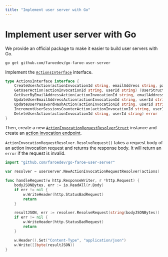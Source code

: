 ```yaml
---
title: "Implement user server with Go"
---
```


# Implement user server with Go

We provide an official package to make it easier to build user servers with Go.

```
go get github.com/faroedev/go-faroe-user-server
```

Implement the [`ActionsInterface`]() interface.

```go
type ActionsInterface interface {
	CreateUserAction(actionInvocationId string, emailAddress string, passwordHash []byte, passwordHashAlgorithmId string, passwordSalt []byte) (UserStruct, error)
	GetUserAction(actionInvocationId string, userId string) (UserStruct, error)
	GetUserByEmailAddressAction(actionInvocationId string, emailAddress string) (UserStruct, error)
	UpdateUserEmailAddressAction(actionInvocationId string, userId string, emailAddress string, userEmailAddressCounter int32) error
	UpdateUserPasswordHashAction(actionInvocationId string, userId string, passwordHash []byte, passwordHashAlgorithmId string, passwordSalt []byte, userPasswordHashCounter int32) error
	IncrementUserSessionsCounterAction(actionInvocationId string, userId string, userSessionsCounter int32) error
	DeleteUserAction(actionInvocationId string, userId string) error
}
```

Then, create a new [`ActionInvocationRequestResolverStruct`]() instance and create an [action invocation endpoint]().

`ActionInvocationRequestResolver.ResolveRequest()` takes a request body of an action invocation request and returns the response body. It will return an `error` if the request is invalid.

```go
import "github.com/faroedev/go-faroe-user-server"

var resolver = userserver.NewActionInvocationRequestResolver(actions)

func handleRequest(w http.ResponseWriter, r *http.Request) {
    bodyJSONBytes, err := io.ReadAll(r.Body)
    if err != nil {
        w.WriteHeader(http.StatusBadRequest)
        return
    }

    resultJSON, err := resolver.ResolveRequest(string(bodyJSONBytes))
    if err != nil {
        w.WriteHeader(http.StatusBadRequest)
        return
    }

    w.Header().Set("Content-Type", "application/json")
    w.Write([]byte(resultJSON))
}
```
